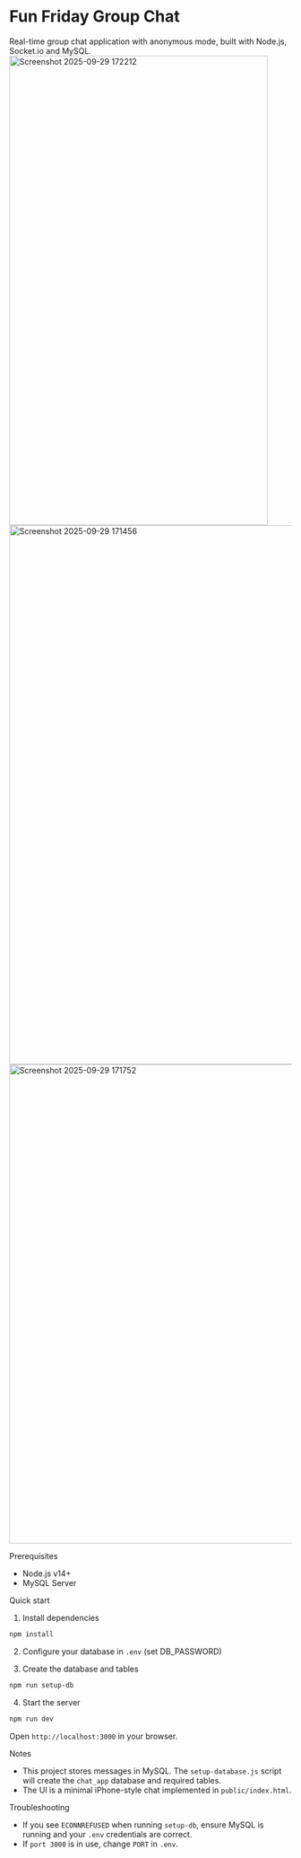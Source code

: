 
# Fun Friday Group Chat

Real-time group chat application with anonymous mode, built with Node.js, Socket.io and MySQL.
<img width="461" height="837" alt="Screenshot 2025-09-29 172212" src="https://github.com/user-attachments/assets/42c21d50-c2ed-4631-821d-2623963a89f7" />
<img width="1868" height="961" alt="Screenshot 2025-09-29 171456" src="https://github.com/user-attachments/assets/fcbfb165-588c-4070-a248-e112720bb5ad" />
<img width="517" height="854" alt="Screenshot 2025-09-29 171752" src="https://github.com/user-attachments/assets/1c4d246e-deeb-42a4-8030-6482192d6888" />



Prerequisites
- Node.js v14+
- MySQL Server

Quick start

1. Install dependencies

```bash
npm install
```

2. Configure your database in `.env` (set DB_PASSWORD)

3. Create the database and tables

```bash
npm run setup-db
```

4. Start the server

```bash
npm run dev
```

Open `http://localhost:3000` in your browser.

Notes
- This project stores messages in MySQL. The `setup-database.js` script will create the `chat_app` database and required tables.
- The UI is a minimal iPhone-style chat implemented in `public/index.html`.

Troubleshooting
- If you see `ECONNREFUSED` when running `setup-db`, ensure MySQL is running and your `.env` credentials are correct.
- If `port 3000` is in use, change `PORT` in `.env`.


